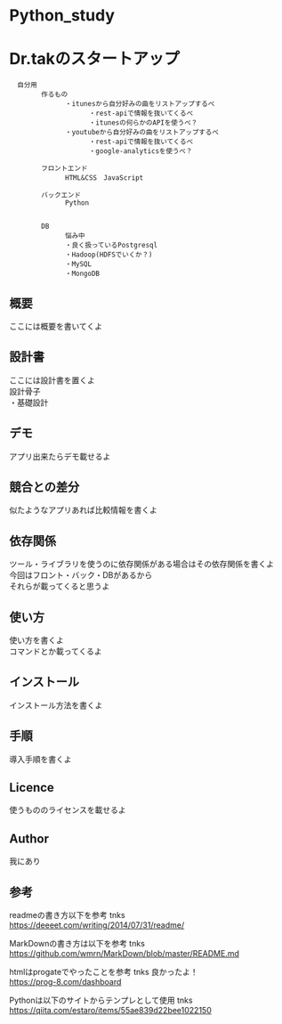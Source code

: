 # Python_study

Dr.takのスタートアップ
====
      自分用  
            作るもの
                  ・itunesから自分好みの曲をリストアップするべ
                        ・rest-apiで情報を抜いてくるべ
                        ・itunesの何らかのAPIを使うべ？
                  ・youtubeから自分好みの曲をリストアップするべ
                        ・rest-apiで情報を抜いてくるべ
                        ・google-analyticsを使うべ？

            フロントエンド
                  HTML&CSS　JavaScript

            バックエンド
                  Python


            DB
                  悩み中
                  ・良く扱っているPostgresql
                  ・Hadoop(HDFSでいくか？)
                  ・MySQL
                  ・MongoDB

## 概要
ここには概要を書いてくよ

## 設計書
ここには設計書を置くよ  
設計骨子  
・基礎設計  


## デモ
アプリ出来たらデモ載せるよ

## 競合との差分
似たようなアプリあれば比較情報を書くよ

## 依存関係
ツール・ライブラリを使うのに依存関係がある場合はその依存関係を書くよ  
今回はフロント・バック・DBがあるから  
それらが載ってくると思うよ

## 使い方
使い方を書くよ  
コマンドとか載ってくるよ

## インストール
インストール方法を書くよ

## 手順
導入手順を書くよ

## Licence
使うもののライセンスを載せるよ

## Author
我にあり

## 参考
readmeの書き方以下を参考 tnks  
https://deeeet.com/writing/2014/07/31/readme/  

MarkDownの書き方は以下を参考 tnks  
https://github.com/wmrn/MarkDown/blob/master/README.md

htmlはprogateでやったことを参考 tnks 良かったよ！  
https://prog-8.com/dashboard

Pythonは以下のサイトからテンプレとして使用 tnks  
https://qiita.com/estaro/items/55ae839d22bee1022150
